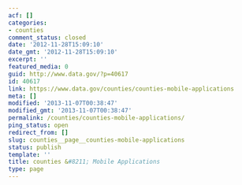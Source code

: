 ```yaml
---
acf: []
categories:
- counties
comment_status: closed
date: '2012-11-28T15:09:10'
date_gmt: '2012-11-28T15:09:10'
excerpt: ''
featured_media: 0
guid: http://www.data.gov/?p=40617
id: 40617
link: https://www.data.gov/counties/counties-mobile-applications
meta: []
modified: '2013-11-07T00:38:47'
modified_gmt: '2013-11-07T00:38:47'
permalink: /counties/counties-mobile-applications/
ping_status: open
redirect_from: []
slug: counties__page__counties-mobile-applications
status: publish
template: ''
title: counties &#8211; Mobile Applications
type: page
---
```


